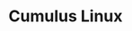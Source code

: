 ---
title: Cumulus Linux
layout: pdf
product: Cumulus Linux
version: "4.4"
type: pdf
bookhidden: true
draft: true
---